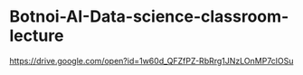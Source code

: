 # Botnoi-AI-Data-science-classroom-lecture
https://drive.google.com/open?id=1w60d_QFZfPZ-RbRrg1JNzLOnMP7clOSu
